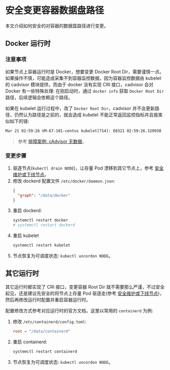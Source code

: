 # 安全变更容器数据盘路径

本文介绍如何安全的对容器的数据盘路径进行变更。

## Docker 运行时

### 注意事项

如果节点上容器运行时是 Docker，想要变更 Docker Root Dir，需要谨慎一点。如果操作不慎，可能造成采集不到容器监控数据，因为容器监控数据由 kubelet 的 cadvisor 模块提供，而由于 docker 没有实现 CRI 接口，cadvisor 会对 Docker 有一些特殊处理: 在刚启动时，通过 `docker info` 获取 `Docker Root Dir` 路径，后续逻辑会依赖这个路径。

如果在 kubelet 运行过程中，改了 `Docker Root Dir`，cadvisor 并不会更新路径，仍然认为路径是之前的，就会造成 kubelet 不能正常返回监控指标并且报类似如下的错:

```txt
Mar 21 02:59:26 VM-67-101-centos kubelet[714]: E0321 02:59:26.320938     714 manager.go:1086] Failed to create existing container: /kubepods/burstable/podb267f18b-a641-4004-a660-4c6a43b6e520/03164d8f0d1f55a285b50b2117d6fdb2c33d2fa87f46dba0f43b806017607d03: failed to identify the read-write layer ID for container "03164d8f0d1f55a285b50b2117d6fdb2c33d2fa87f46dba0f43b806017607d03". - open /var/lib/docker/image/overlay2/layerdb/mounts/03164d8f0d1f55a285b50b2117d6fdb2c33d2fa87f46dba0f43b806017607d03/mount-id: no such file or directory
```

> 参考 [排障案例: cAdvisor 无数据](https://imroc.cc/kubernetes-troubleshooting/methods/node/cadvisor-no-data)。

### 变更步骤

1. 驱逐节点(`kubectl drain NODE`)，让存量 Pod 漂移到其它节点上，参考 [安全维护或下线节点](securely-maintain-or-offline-node)。
2. 修改 dockerd 配置文件 `/etc/docker/daemon.json`:
    ```json
    {
      "graph": "/data/docker"
    }
    ```
3. 重启 dockerd:
    ```bash
    systemctl restart docker
    # systemctl restart dockerd
    ```
4. 重启 kubelet
    ```bash
    systemctl restart kubelet
    ```
5. 节点恢复为可调度状态: `kubectl uncordon NODE`。

## 其它运行时

其它运行时都实现了 CRI 接口，变更容器 Root Dir 就不需要那么严谨，不过安全起见，还是建议先安全的将节点上存量 Pod 驱逐走(参考 [安全维护或下线节点](securely-maintain-or-offline-node))，然后再修改运行时配置并重启容器运行时。

配置修改方式参考对应运行时的官方文档，这里以常用的 `containerd` 为例:

1. 修改 `/etc/containerd/config.toml`:
    ```toml
    root = "/data/containerd"
    ```
2. 重启 containerd:
    ```bash
    systemctl restart containerd
    ```
3. 节点恢复为可调度状态: `kubectl uncordon NODE`。
